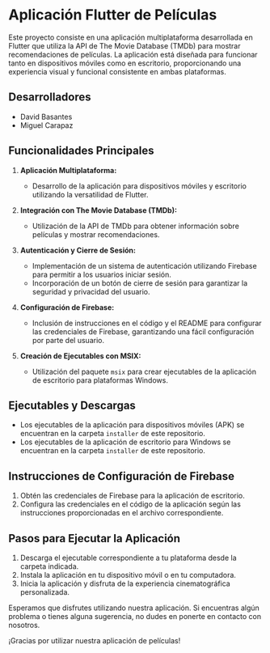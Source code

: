 # Aplicación Flutter de Películas

Este proyecto consiste en una aplicación multiplataforma desarrollada en Flutter que utiliza la API de The Movie Database (TMDb) para mostrar recomendaciones de películas. La aplicación está diseñada para funcionar tanto en dispositivos móviles como en escritorio, proporcionando una experiencia visual y funcional consistente en ambas plataformas.

## Desarrolladores
- David Basantes
- Miguel Carapaz

## Funcionalidades Principales

1. **Aplicación Multiplataforma:**
   - Desarrollo de la aplicación para dispositivos móviles y escritorio utilizando la versatilidad de Flutter.

2. **Integración con The Movie Database (TMDb):**
   - Utilización de la API de TMDb para obtener información sobre películas y mostrar recomendaciones.

3. **Autenticación y Cierre de Sesión:**
   - Implementación de un sistema de autenticación utilizando Firebase para permitir a los usuarios iniciar sesión.
   - Incorporación de un botón de cierre de sesión para garantizar la seguridad y privacidad del usuario.

4. **Configuración de Firebase:**
   - Inclusión de instrucciones en el código y el README para configurar las credenciales de Firebase, garantizando una fácil configuración por parte del usuario.

5. **Creación de Ejecutables con MSIX:**
   - Utilización del paquete `msix` para crear ejecutables de la aplicación de escritorio para plataformas Windows.

## Ejecutables y Descargas

- Los ejecutables de la aplicación para dispositivos móviles (APK) se encuentran en la carpeta `installer` de este repositorio.
- Los ejecutables de la aplicación de escritorio para Windows se encuentran en la carpeta `installer` de este repositorio.

## Instrucciones de Configuración de Firebase

1. Obtén las credenciales de Firebase para la aplicación de escritorio.
2. Configura las credenciales en el código de la aplicación según las instrucciones proporcionadas en el archivo correspondiente.

## Pasos para Ejecutar la Aplicación

1. Descarga el ejecutable correspondiente a tu plataforma desde la carpeta indicada.
2. Instala la aplicación en tu dispositivo móvil o en tu computadora.
3. Inicia la aplicación y disfruta de la experiencia cinematográfica personalizada.

Esperamos que disfrutes utilizando nuestra aplicación. Si encuentras algún problema o tienes alguna sugerencia, no dudes en ponerte en contacto con nosotros.

¡Gracias por utilizar nuestra aplicación de películas!
